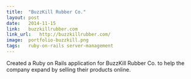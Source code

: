 ```yaml
---
title:	"BuzzKill Rubber Co."
layout:	post
date:	2014-11-15
link:	buzzkillrubber.com
link_url:	http://buzzkillrubber.com/
image:	portfolio-buzzkill.png
tags:	ruby-on-rails server-management
---
```

Created a Ruby on Rails application for BuzzKill Rubber Co. to help the company expand by selling their products online.